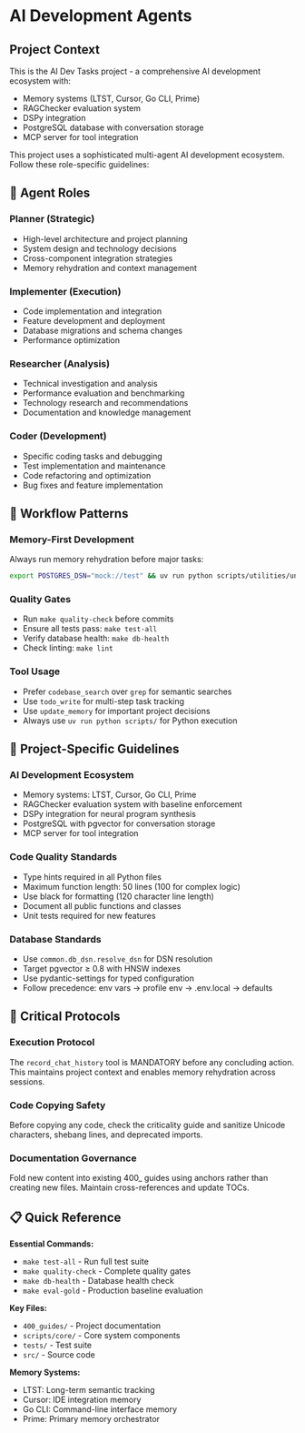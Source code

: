 # AI Development Agents

## Project Context

This is the AI Dev Tasks project - a comprehensive AI development ecosystem with:
- Memory systems (LTST, Cursor, Go CLI, Prime)
- RAGChecker evaluation system
- DSPy integration
- PostgreSQL database with conversation storage
- MCP server for tool integration

This project uses a sophisticated multi-agent AI development ecosystem. Follow these role-specific guidelines:

## 🤖 Agent Roles

### **Planner** (Strategic)
- High-level architecture and project planning
- System design and technology decisions
- Cross-component integration strategies
- Memory rehydration and context management

### **Implementer** (Execution)
- Code implementation and integration
- Feature development and deployment
- Database migrations and schema changes
- Performance optimization

### **Researcher** (Analysis)
- Technical investigation and analysis
- Performance evaluation and benchmarking
- Technology research and recommendations
- Documentation and knowledge management

### **Coder** (Development)
- Specific coding tasks and debugging
- Test implementation and maintenance
- Code refactoring and optimization
- Bug fixes and feature implementation

## 🔄 Workflow Patterns

### **Memory-First Development**
Always run memory rehydration before major tasks:
```bash
export POSTGRES_DSN="mock://test" && uv run python scripts/utilities/unified_memory_orchestrator.py --systems ltst cursor go_cli prime --role planner "current project status and core documentation"
```

### **Quality Gates**
- Run `make quality-check` before commits
- Ensure all tests pass: `make test-all`
- Verify database health: `make db-health`
- Check linting: `make lint`

### **Tool Usage**
- Prefer `codebase_search` over `grep` for semantic searches
- Use `todo_write` for multi-step task tracking
- Use `update_memory` for important project decisions
- Always use `uv run python scripts/` for Python execution

## 🎯 Project-Specific Guidelines

### **AI Development Ecosystem**
- Memory systems: LTST, Cursor, Go CLI, Prime
- RAGChecker evaluation system with baseline enforcement
- DSPy integration for neural program synthesis
- PostgreSQL with pgvector for conversation storage
- MCP server for tool integration

### **Code Quality Standards**
- Type hints required in all Python files
- Maximum function length: 50 lines (100 for complex logic)
- Use black for formatting (120 character line length)
- Document all public functions and classes
- Unit tests required for new features

### **Database Standards**
- Use `common.db_dsn.resolve_dsn` for DSN resolution
- Target pgvector ≥ 0.8 with HNSW indexes
- Use pydantic-settings for typed configuration
- Follow precedence: env vars → profile env → .env.local → defaults

## 🚨 Critical Protocols

### **Execution Protocol**
The `record_chat_history` tool is MANDATORY before any concluding action. This maintains project context and enables memory rehydration across sessions.

### **Code Copying Safety**
Before copying any code, check the criticality guide and sanitize Unicode characters, shebang lines, and deprecated imports.

### **Documentation Governance**
Fold new content into existing 400_ guides using anchors rather than creating new files. Maintain cross-references and update TOCs.

## 📋 Quick Reference

**Essential Commands:**
- `make test-all` - Run full test suite
- `make quality-check` - Complete quality gates
- `make db-health` - Database health check
- `make eval-gold` - Production baseline evaluation

**Key Files:**
- `400_guides/` - Project documentation
- `scripts/core/` - Core system components
- `tests/` - Test suite
- `src/` - Source code

**Memory Systems:**
- LTST: Long-term semantic tracking
- Cursor: IDE integration memory
- Go CLI: Command-line interface memory
- Prime: Primary memory orchestrator